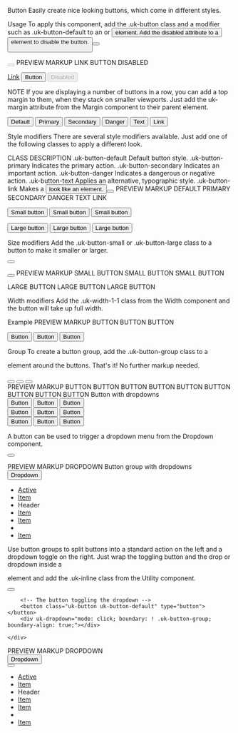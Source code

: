 
Button
Easily create nice looking buttons, which come in different styles.

Usage
To apply this component, add the .uk-button class and a modifier such as .uk-button-default to an <a> or <button> element. Add the disabled attribute to a <button> element to disable the button.

<a class="uk-button uk-button-default" href=""></a>

<button class="uk-button uk-button-default"></button>

<button class="uk-button uk-button-default" disabled></button>
PREVIEW
MARKUP
LINK  BUTTON  DISABLED


<p uk-margin>
    <a class="uk-button uk-button-default" href="#">Link</a>
    <button class="uk-button uk-button-default">Button</button>
    <button class="uk-button uk-button-default" disabled>Disabled</button>
</p>


NOTE If you are displaying a number of buttons in a row, you can add a top margin to them, when they stack on smaller viewports. Just add the uk-margin attribute from the Margin component to their parent element.


<p uk-margin>
    <button class="uk-button uk-button-default">Default</button>
    <button class="uk-button uk-button-primary">Primary</button>
    <button class="uk-button uk-button-secondary">Secondary</button>
    <button class="uk-button uk-button-danger">Danger</button>
    <button class="uk-button uk-button-text">Text</button>
    <button class="uk-button uk-button-link">Link</button>
</p>


Style modifiers
There are several style modifiers available. Just add one of the following classes to apply a different look.

CLASS	DESCRIPTION
.uk-button-default	Default button style.
.uk-button-primary	Indicates the primary action.
.uk-button-secondary	Indicates an important action.
.uk-button-danger	Indicates a dangerous or negative action.
.uk-button-text	Applies an alternative, typographic style.
.uk-button-link	Makes a <button> look like an <a> element.
<button class="uk-button uk-button-primary"></button>
PREVIEW
MARKUP
DEFAULT  PRIMARY  SECONDARY  DANGER  TEXT  LINK


<p uk-margin>
    <button class="uk-button uk-button-default uk-button-small">Small button</button>
    <button class="uk-button uk-button-primary uk-button-small">Small button</button>
    <button class="uk-button uk-button-secondary uk-button-small">Small button</button>
</p>

<p uk-margin>
    <button class="uk-button uk-button-default uk-button-large">Large button</button>
    <button class="uk-button uk-button-primary uk-button-large">Large button</button>
    <button class="uk-button uk-button-secondary uk-button-large">Large button</button>
</p>

Size modifiers
Add the .uk-button-small or .uk-button-large class to a button to make it smaller or larger.

<button class="uk-button uk-button-default uk-button-small"></button>

<button class="uk-button uk-button-default uk-button-large"></button>
PREVIEW
MARKUP
SMALL BUTTON  SMALL BUTTON  SMALL BUTTON

LARGE BUTTON  LARGE BUTTON  LARGE BUTTON

Width modifiers
Add the .uk-width-1-1 class from the Width component and the button will take up full width.

Example
PREVIEW
MARKUP
BUTTON BUTTON BUTTON

<button class="uk-button uk-button-default uk-width-1-1 uk-margin-small-bottom">Button</button>
<button class="uk-button uk-button-primary uk-width-1-1 uk-margin-small-bottom">Button</button>
<button class="uk-button uk-button-secondary uk-width-1-1">Button</button>


Group
To create a button group, add the .uk-button-group class to a <div> element around the buttons. That's it! No further markup needed.

<div class="uk-button-group">
    <button class="uk-button uk-button-default"></button>
    <button class="uk-button uk-button-default"></button>
    <button class="uk-button uk-button-default"></button>
</div>
PREVIEW
MARKUP
BUTTON
BUTTON
BUTTON
 BUTTON
BUTTON
BUTTON
 BUTTON
BUTTON
BUTTON
Button with dropdowns

<div>
    <div class="uk-button-group">
        <button class="uk-button uk-button-secondary">Button</button>
        <button class="uk-button uk-button-secondary">Button</button>
        <button class="uk-button uk-button-secondary">Button</button>
    </div>
</div>

<div class="uk-margin-small">
    <div class="uk-button-group">
        <button class="uk-button uk-button-primary">Button</button>
        <button class="uk-button uk-button-primary">Button</button>
        <button class="uk-button uk-button-primary">Button</button>
    </div>
</div>

<div>
    <div class="uk-button-group">
        <button class="uk-button uk-button-danger">Button</button>
        <button class="uk-button uk-button-danger">Button</button>
        <button class="uk-button uk-button-danger">Button</button>
    </div>
</div>

A button can be used to trigger a dropdown menu from the Dropdown component.

<!-- A button toggling a dropdown -->
<button class="uk-button uk-button-default" type="button"></button>
<div uk-dropdown></div>
PREVIEW
MARKUP
DROPDOWN
Button group with dropdowns


<div class="uk-inline">
    <button class="uk-button uk-button-default" type="button">Dropdown</button>
    <div uk-dropdown>
        <ul class="uk-nav uk-dropdown-nav">
            <li class="uk-active"><a href="#">Active</a></li>
            <li><a href="#">Item</a></li>
            <li class="uk-nav-header">Header</li>
            <li><a href="#">Item</a></li>
            <li><a href="#">Item</a></li>
            <li class="uk-nav-divider"></li>
            <li><a href="#">Item</a></li>
        </ul>
    </div>
</div>



Use button groups to split buttons into a standard action on the left and a dropdown toggle on the right. Just wrap the toggling button and the drop or dropdown inside a <div> element and add the .uk-inline class from the Utility component.

<!-- A button group with a dropdown -->
<div class="uk-button-group">
    <button class="uk-button uk-button-default"></button>
    <div class="uk-inline">

        <!-- The button toggling the dropdown -->
        <button class="uk-button uk-button-default" type="button"></button>
        <div uk-dropdown="mode: click; boundary: ! .uk-button-group; boundary-align: true;"></div>

    </div>
</div>
PREVIEW
MARKUP
DROPDOWN


<div class="uk-button-group">
    <button class="uk-button uk-button-default">Dropdown</button>
    <div class="uk-inline">
        <button class="uk-button uk-button-default" type="button"><span uk-icon="icon:  triangle-down"></span></button>
        <div uk-dropdown="mode: click; boundary: ! .uk-button-group; boundary-align: true;">
            <ul class="uk-nav uk-dropdown-nav">
                <li class="uk-active"><a href="#">Active</a></li>
                <li><a href="#">Item</a></li>
                <li class="uk-nav-header">Header</li>
                <li><a href="#">Item</a></li>
                <li><a href="#">Item</a></li>
                <li class="uk-nav-divider"></li>
                <li><a href="#">Item</a></li>
            </ul>
        </div>
    </div>
</div>
